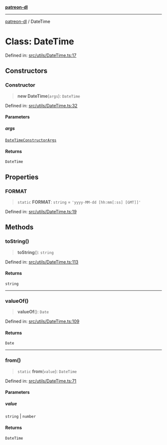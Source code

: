 [**patreon-dl**](../README.md)

***

[patreon-dl](../README.md) / DateTime

# Class: DateTime

Defined in: [src/utils/DateTime.ts:17](https://github.com/patrickkfkan/patreon-dl/blob/4add035452a0337eb07608bde52caecf1dcf43e7/src/utils/DateTime.ts#L17)

## Constructors

### Constructor

> **new DateTime**(`args`): `DateTime`

Defined in: [src/utils/DateTime.ts:32](https://github.com/patrickkfkan/patreon-dl/blob/4add035452a0337eb07608bde52caecf1dcf43e7/src/utils/DateTime.ts#L32)

#### Parameters

##### args

[`DateTimeConstructorArgs`](../type-aliases/DateTimeConstructorArgs.md)

#### Returns

`DateTime`

## Properties

### FORMAT

> `static` **FORMAT**: `string` = `'yyyy-MM-dd [hh:mm[:ss] [GMT]]'`

Defined in: [src/utils/DateTime.ts:19](https://github.com/patrickkfkan/patreon-dl/blob/4add035452a0337eb07608bde52caecf1dcf43e7/src/utils/DateTime.ts#L19)

## Methods

### toString()

> **toString**(): `string`

Defined in: [src/utils/DateTime.ts:113](https://github.com/patrickkfkan/patreon-dl/blob/4add035452a0337eb07608bde52caecf1dcf43e7/src/utils/DateTime.ts#L113)

#### Returns

`string`

***

### valueOf()

> **valueOf**(): `Date`

Defined in: [src/utils/DateTime.ts:109](https://github.com/patrickkfkan/patreon-dl/blob/4add035452a0337eb07608bde52caecf1dcf43e7/src/utils/DateTime.ts#L109)

#### Returns

`Date`

***

### from()

> `static` **from**(`value`): `DateTime`

Defined in: [src/utils/DateTime.ts:71](https://github.com/patrickkfkan/patreon-dl/blob/4add035452a0337eb07608bde52caecf1dcf43e7/src/utils/DateTime.ts#L71)

#### Parameters

##### value

`string` | `number`

#### Returns

`DateTime`
